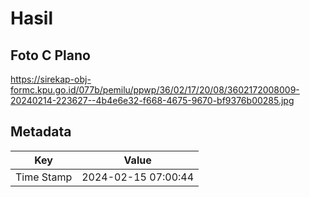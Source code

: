 # Hasil

## Foto C Plano

https://sirekap-obj-formc.kpu.go.id/077b/pemilu/ppwp/36/02/17/20/08/3602172008009-20240214-223627--4b4e6e32-f668-4675-9670-bf9376b00285.jpg


## Metadata

| Key        | Value               |
| ---------- | ------------------- |
| Time Stamp | 2024-02-15 07:00:44 |



